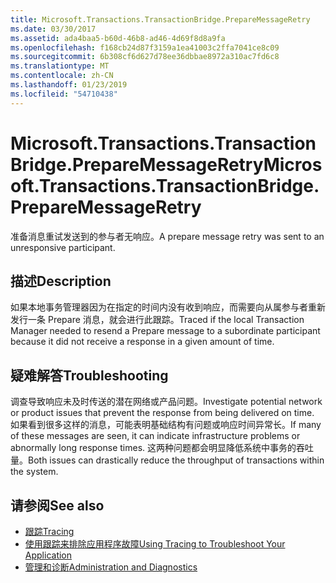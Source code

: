 ```yaml
---
title: Microsoft.Transactions.TransactionBridge.PrepareMessageRetry
ms.date: 03/30/2017
ms.assetid: ada4baa5-b60d-46b8-ad46-4d69f8d8a9fa
ms.openlocfilehash: f168cb24d87f3159a1ea41003c2ffa7041ce8c09
ms.sourcegitcommit: 6b308cf6d627d78ee36dbbae8972a310ac7fd6c8
ms.translationtype: MT
ms.contentlocale: zh-CN
ms.lasthandoff: 01/23/2019
ms.locfileid: "54710438"
---
```

# <a name="microsofttransactionstransactionbridgepreparemessageretry"></a><span data-ttu-id="a7352-102">Microsoft.Transactions.TransactionBridge.PrepareMessageRetry</span><span class="sxs-lookup"><span data-stu-id="a7352-102">Microsoft.Transactions.TransactionBridge.PrepareMessageRetry</span></span>
<span data-ttu-id="a7352-103">准备消息重试发送到的参与者无响应。</span><span class="sxs-lookup"><span data-stu-id="a7352-103">A prepare message retry was sent to an unresponsive participant.</span></span>  
  
## <a name="description"></a><span data-ttu-id="a7352-104">描述</span><span class="sxs-lookup"><span data-stu-id="a7352-104">Description</span></span>  
 <span data-ttu-id="a7352-105">如果本地事务管理器因为在指定的时间内没有收到响应，而需要向从属参与者重新发行一条 Prepare 消息，就会进行此跟踪。</span><span class="sxs-lookup"><span data-stu-id="a7352-105">Traced if the local Transaction Manager needed to resend a Prepare message to a subordinate participant because it did not receive a response in a given amount of time.</span></span>  
  
## <a name="troubleshooting"></a><span data-ttu-id="a7352-106">疑难解答</span><span class="sxs-lookup"><span data-stu-id="a7352-106">Troubleshooting</span></span>  
 <span data-ttu-id="a7352-107">调查导致响应未及时传送的潜在网络或产品问题。</span><span class="sxs-lookup"><span data-stu-id="a7352-107">Investigate potential network or product issues that prevent the response from being delivered on time.</span></span>  <span data-ttu-id="a7352-108">如果看到很多这样的消息，可能表明基础结构有问题或响应时间异常长。</span><span class="sxs-lookup"><span data-stu-id="a7352-108">If many of these messages are seen, it can indicate infrastructure problems or abnormally long response times.</span></span> <span data-ttu-id="a7352-109">这两种问题都会明显降低系统中事务的吞吐量。</span><span class="sxs-lookup"><span data-stu-id="a7352-109">Both issues can drastically reduce the throughput of transactions within the system.</span></span>  
  
## <a name="see-also"></a><span data-ttu-id="a7352-110">请参阅</span><span class="sxs-lookup"><span data-stu-id="a7352-110">See also</span></span>
- [<span data-ttu-id="a7352-111">跟踪</span><span class="sxs-lookup"><span data-stu-id="a7352-111">Tracing</span></span>](../../../../../docs/framework/wcf/diagnostics/tracing/index.md)
- [<span data-ttu-id="a7352-112">使用跟踪来排除应用程序故障</span><span class="sxs-lookup"><span data-stu-id="a7352-112">Using Tracing to Troubleshoot Your Application</span></span>](../../../../../docs/framework/wcf/diagnostics/tracing/using-tracing-to-troubleshoot-your-application.md)
- [<span data-ttu-id="a7352-113">管理和诊断</span><span class="sxs-lookup"><span data-stu-id="a7352-113">Administration and Diagnostics</span></span>](../../../../../docs/framework/wcf/diagnostics/index.md)
